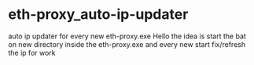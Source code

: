 # eth-proxy_auto-ip-updater
auto ip updater for every new eth-proxy.exe
Hello
the idea is start the bat on new directory inside the eth-proxy.exe and every new start fix/refresh the ip for work
